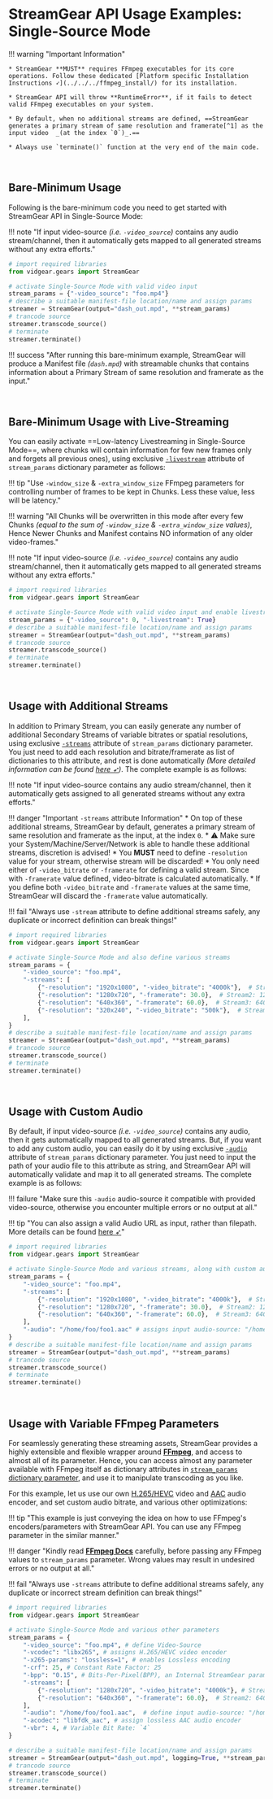 <!--
===============================================
vidgear library source-code is deployed under the Apache 2.0 License:

Copyright (c) 2019-2020 Abhishek Thakur(@abhiTronix) <abhi.una12@gmail.com>

Licensed under the Apache License, Version 2.0 (the "License");
you may not use this file except in compliance with the License.
You may obtain a copy of the License at

   http://www.apache.org/licenses/LICENSE-2.0

Unless required by applicable law or agreed to in writing, software
distributed under the License is distributed on an "AS IS" BASIS,
WITHOUT WARRANTIES OR CONDITIONS OF ANY KIND, either express or implied.
See the License for the specific language governing permissions and
limitations under the License.
===============================================
-->

# StreamGear API Usage Examples: Single-Source Mode

!!! warning "Important Information"
    
    * StreamGear **MUST** requires FFmpeg executables for its core operations. Follow these dedicated [Platform specific Installation Instructions ➶](../../../ffmpeg_install/) for its installation.

    * StreamGear API will throw **RuntimeError**, if it fails to detect valid FFmpeg executables on your system.

    * By default, when no additional streams are defined, ==StreamGear generates a primary stream of same resolution and framerate[^1] as the input video  _(at the index `0`)_.==

    * Always use `terminate()` function at the very end of the main code.


&thinsp;

## Bare-Minimum Usage

Following is the bare-minimum code you need to get started with StreamGear API in Single-Source Mode:

!!! note "If input video-source _(i.e. `-video_source`)_ contains any audio stream/channel, then it automatically gets mapped to all generated streams without any extra efforts."

```python
# import required libraries
from vidgear.gears import StreamGear

# activate Single-Source Mode with valid video input
stream_params = {"-video_source": "foo.mp4"}
# describe a suitable manifest-file location/name and assign params
streamer = StreamGear(output="dash_out.mpd", **stream_params)
# trancode source
streamer.transcode_source()
# terminate
streamer.terminate()
```

!!! success "After running this bare-minimum example, StreamGear will produce a Manifest file _(`dash.mpd`)_ with streamable chunks that contains information about a Primary Stream of same resolution and framerate as the input."

&thinsp;

## Bare-Minimum Usage with Live-Streaming

You can easily activate ==Low-latency Livestreaming in Single-Source Mode==, where chunks will contain information for few new frames only and forgets all previous ones), using exclusive [`-livestream`](../../params/#a-exclusive-parameters) attribute of `stream_params` dictionary parameter as follows:

!!! tip "Use `-window_size` & `-extra_window_size` FFmpeg parameters for controlling number of frames to be kept in Chunks. Less these value, less will be latency."

!!! warning "All Chunks will be overwritten in this mode after every few Chunks _(equal to the sum of `-window_size` & `-extra_window_size` values)_, Hence Newer Chunks and Manifest contains NO information of any older video-frames."

!!! note "If input video-source _(i.e. `-video_source`)_ contains any audio stream/channel, then it automatically gets mapped to all generated streams without any extra efforts."

```python
# import required libraries
from vidgear.gears import StreamGear

# activate Single-Source Mode with valid video input and enable livestreaming
stream_params = {"-video_source": 0, "-livestream": True}
# describe a suitable manifest-file location/name and assign params
streamer = StreamGear(output="dash_out.mpd", **stream_params)
# trancode source
streamer.transcode_source()
# terminate
streamer.terminate()
```

&thinsp;

## Usage with Additional Streams

In addition to Primary Stream, you can easily generate any number of additional Secondary Streams of variable bitrates or spatial resolutions, using exclusive [`-streams`](../../params/#a-exclusive-parameters) attribute of `stream_params` dictionary parameter. You just need to add each resolution and bitrate/framerate as list of dictionaries to this attribute, and rest is done automatically _(More detailed information can be found [here ➶](../../params/#a-exclusive-parameters))_. The complete example is as follows:

!!! note "If input video-source contains any audio stream/channel, then it automatically gets assigned to all generated streams without any extra efforts."

!!! danger "Important `-streams` attribute Information"
    * On top of these additional streams, StreamGear by default, generates a primary stream of same resolution and framerate as the input, at the index `0`.
    * :warning: Make sure your System/Machine/Server/Network is able to handle these additional streams, discretion is advised! 
    * You **MUST** need to define `-resolution` value for your stream, otherwise stream will be discarded!
    * You only need either of `-video_bitrate` or `-framerate` for defining a valid stream. Since with `-framerate` value defined, video-bitrate is calculated automatically.
    * If you define both `-video_bitrate` and `-framerate` values at the same time, StreamGear will discard the `-framerate` value automatically.

!!! fail "Always use `-stream` attribute to define additional streams safely, any duplicate or incorrect definition can break things!"

```python
# import required libraries
from vidgear.gears import StreamGear

# activate Single-Source Mode and also define various streams
stream_params = {
    "-video_source": "foo.mp4",
    "-streams": [
        {"-resolution": "1920x1080", "-video_bitrate": "4000k"},  # Stream1: 1920x1080 at 4000kbs bitrate
        {"-resolution": "1280x720", "-framerate": 30.0},  # Stream2: 1280x720 at 30fps framerate
        {"-resolution": "640x360", "-framerate": 60.0},  # Stream3: 640x360 at 60fps framerate
        {"-resolution": "320x240", "-video_bitrate": "500k"},  # Stream3: 320x240 at 500kbs bitrate
    ],
}
# describe a suitable manifest-file location/name and assign params
streamer = StreamGear(output="dash_out.mpd", **stream_params)
# trancode source
streamer.transcode_source()
# terminate
streamer.terminate()
```

&thinsp;

## Usage with Custom Audio

By default, if input video-source _(i.e. `-video_source`)_ contains any audio, then it gets automatically mapped to all generated streams. But, if you want to add any custom audio, you can easily do it by using exclusive [`-audio`](../../params/#a-exclusive-parameters) attribute of `stream_params` dictionary parameter. You just need to input the path of your audio file to this attribute as string, and StreamGear API will automatically validate and map it to all generated streams. The complete example is as follows:

!!! failure "Make sure this `-audio` audio-source it compatible with provided video-source, otherwise you encounter multiple errors or no output at all."

!!! tip "You can also assign a valid Audio URL as input, rather than filepath. More details can be found [here ➶](../../params/#a-exclusive-parameters)"

```python
# import required libraries
from vidgear.gears import StreamGear

# activate Single-Source Mode and various streams, along with custom audio
stream_params = {
    "-video_source": "foo.mp4",
    "-streams": [
        {"-resolution": "1920x1080", "-video_bitrate": "4000k"},  # Stream1: 1920x1080 at 4000kbs bitrate
        {"-resolution": "1280x720", "-framerate": 30.0},  # Stream2: 1280x720 at 30fps
        {"-resolution": "640x360", "-framerate": 60.0},  # Stream3: 640x360 at 60fps
    ],
    "-audio": "/home/foo/foo1.aac" # assigns input audio-source: "/home/foo/foo1.aac"
}
# describe a suitable manifest-file location/name and assign params
streamer = StreamGear(output="dash_out.mpd", **stream_params)
# trancode source
streamer.transcode_source()
# terminate
streamer.terminate()
```

&thinsp;


## Usage with Variable FFmpeg Parameters

For seamlessly generating these streaming assets, StreamGear provides a highly extensible and flexible wrapper around [**FFmpeg**](https://ffmpeg.org/), and access to almost all of its parameter. Hence, you can access almost any parameter available with FFmpeg itself as dictionary attributes in [`stream_params` dictionary parameter](../../params/#stream_params), and use it to manipulate transcoding as you like. 

For this example, let us use our own [H.265/HEVC](https://trac.ffmpeg.org/wiki/Encode/H.265) video and [AAC](https://trac.ffmpeg.org/wiki/Encode/AAC) audio encoder, and set custom audio bitrate, and various other optimizations:


!!! tip "This example is just conveying the idea on how to use FFmpeg's encoders/parameters with StreamGear API. You can use any FFmpeg parameter in the similar manner."

!!! danger "Kindly read [**FFmpeg Docs**](https://ffmpeg.org/documentation.html) carefully, before passing any FFmpeg values to `stream_params` parameter. Wrong values may result in undesired errors or no output at all."

!!! fail "Always use `-streams` attribute to define additional streams safely, any duplicate or incorrect stream definition can break things!"


```python
# import required libraries
from vidgear.gears import StreamGear

# activate Single-Source Mode and various other parameters
stream_params = {
    "-video_source": "foo.mp4", # define Video-Source
    "-vcodec": "libx265", # assigns H.265/HEVC video encoder
    "-x265-params": "lossless=1", # enables Lossless encoding
    "-crf": 25, # Constant Rate Factor: 25
    "-bpp": "0.15", # Bits-Per-Pixel(BPP), an Internal StreamGear parameter to ensure good quality of high motion scenes
    "-streams": [
        {"-resolution": "1280x720", "-video_bitrate": "4000k"}, # Stream1: 1280x720 at 4000kbs bitrate
        {"-resolution": "640x360", "-framerate": 60.0},  # Stream2: 640x360 at 60fps
    ],
    "-audio": "/home/foo/foo1.aac",  # define input audio-source: "/home/foo/foo1.aac",
    "-acodec": "libfdk_aac", # assign lossless AAC audio encoder
    "-vbr": 4, # Variable Bit Rate: `4`
}

# describe a suitable manifest-file location/name and assign params
streamer = StreamGear(output="dash_out.mpd", logging=True, **stream_params)
# trancode source
streamer.transcode_source()
# terminate
streamer.terminate()
```

&nbsp;

[^1]: 
    :bulb: In Real-time Frames Mode, the Primary Stream's framerate defaults to [`-input_framerate`](../../params/#a-exclusive-parameters) attribute value, if defined, else it will be 25fps.